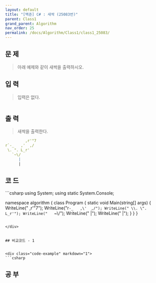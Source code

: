 ```yaml
---
layout: default
title: "[백준] C# : 새싹 (25083번)"
parent: Class1
grand_parent: Algorithm
nav_order: 25
permalink: /docs/Algorithm/Class1/class1_25083/
---
```


## 문 제
> 아래 예제와 같이 새싹을 출력하시오.



## 입 력
> 입력은 없다.



```yaml

```



## 출 력
> 새싹을 출력한다.




```yaml
         ,r'"7
r`-_   ,'  ,/
 \. ". L_r'
   `~\/
      |
      |
```


## 코 드

<div class="code-example" markdown="1">
```csharp
using System;
using static System.Console;

namespace algorithm
{
    class Program
    {
        static void Main(string[] args)
        {
            WriteLine("         ,r\'\"7");
            WriteLine("r`-_   ,\'  ,/");
            WriteLine(" \\. \". L_r'");
            WriteLine("   `~\\/");
            WriteLine("      |");
            WriteLine("      |");
        }
    }
}
```

</div>


## 비교코드 - 1


<div class="code-example" markdown="1">
```csharp
```

</div>



## 공 부